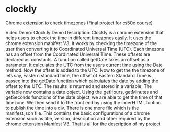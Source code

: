 # clockly
Chrome extension to check timezones (Final project for cs50x course)

Video Demo: Clock.ly Demo Description: Clockly is a chrome extension that helps users to check the time in different timezones easily. It uses the chrome extension manifest V3. It works by checking the timezone of the user then converting it to Coordinated Universal Time (UTC). Each timezone has an offset from the Coordinated Universal Time. These offsets are declared as constants. A function called getDate takes an offset as a parameter. It calculates the UTC from the users current time using the Date method. Now the offset is added to the UTC. Now to get the the timezone of lets say, Eastern standard time, the offset of Eastern Standard Time is passed into the getDate function which calculates the date by adding the offset to the UTC. The results is returned and stored in a variable. The variable now contains a date object. Using the getHours, getMinutes and getSeconds functions of the date object, we are able to get the time of that timezone. We then send it to the front end by using the innerHTML funtion to publish the time into a div. There is one more file which is the manifest.json file. This contains the basic configurations of a chrome extension such as title, version, description and other required by the chrome extension Manifest V3. That is all for the description of my project.
